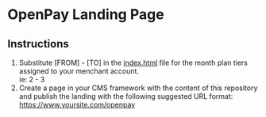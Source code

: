# OpenPay Landing Page

## Instructions
1. Substitute [FROM] - [TO] in the [index.html](https://github.com/openpay-innovations/landing-page-uk/blob/master/index.html) file for the month plan tiers assigned to your menchant account.\
ie: 2 - 3
2. Create a page in your CMS framework with the content of this repository and publish the landing with the following suggested URL format:\
https://www.yoursite.com/openpay






